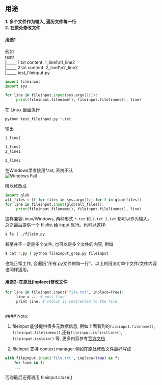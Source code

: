 用途
-----
**1. 多个文件作为输入, 遍历文件每一行**  
**2. 在原处修改文件**  

#### 用途1

例如  
test/  
|_____ 1.txt   content: 1_line1\n1_line2  
|_____ 2.txt   content: 2_line1\n2_line2  
|_____ test_fileinput.py  

```python
import fileinput  
import sys  

for line in fileinput.input(sys.argv[1:]):
     print(fileinput.filename(), fileinput.filelineno(), line)
```

在 Linux 里面执行
```bash
python test_fileinput.py *.txt
```
输出
```bash
1_line1

1_line2
2_line1

2_line2
```

在Windows里直接用*.txt, 系统不认  
![Windows Fail](/media/content/BlogPost/images/windows_fileinput_fail.jpg)

所以修改成
```python
import glob
all_files = [f for files in sys.argv[1:] for f in glob(files)]
for line in fileinput.input(glob(all_files)):
     print(fileinput.filename(), fileinput.filelineno(), line)
```

这样兼容Linux/Windows, 两种形式 `*.txt` 和 `1.txt 2.txt` 都可以作为输入。  
总之最后提供一个 filelist 给 input 就行。也可以这样:  
```bash
$ ls | ./filein.py
```
甚至并不一定是多个文件, 也可以是多个文件的内容, 例如  
```bash
$ cat *.py | python fileinput_grep.py fileinput
```
也能正常工作, 会遍历"所有.py文件的每一行"。以上的用法对单个文件/文件内容也同样适用。
<br>
#### 用途2: 在原处(inplace)修改文件

```bash
for line in fileinput.input('file.txt', inplace=True):
     line = ... # edit line
     print line, # stdout is redirected to the file
```
<br>
#### Note:

1. fileinput 能够提供很多元数据信息, 例如上面看到的`fileinput.filename()`, `fileinput.filelineno()`,还有`fileinput.isfirstline()`, `fileinput.isstdin()` 等, 更多内容参考[官方文档][1]

2. fileinput 支持 context manager
例如在原处修改文件最好写成

```python
with fileinput.input('file.txt', inplace=True) as f:
    for line in f:
    ...
```
否则最后还得调用 fileinput.close()


[1]: http://docs.python.org/3/library/fileinput.html#fileinput.filename